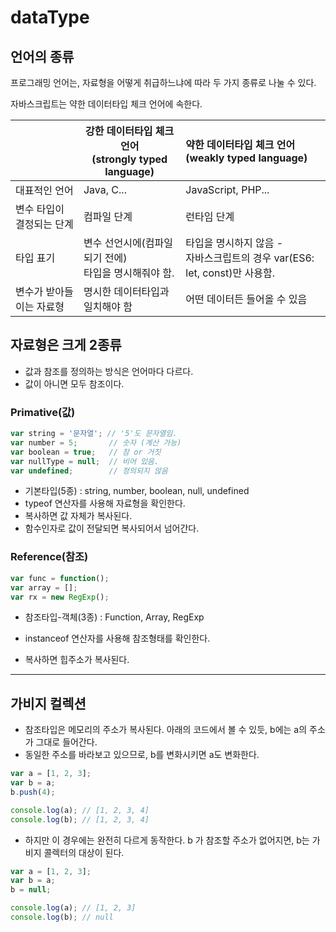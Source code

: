# dataType



## 언어의 종류

프로그래밍 언어는, 자료형을 어떻게 취급하느냐에 따라 두 가지 종류로 나눌 수 있다. 

자바스크립트는 약한 데이터타입 체크 언어에 속한다. 

|                           | **강한 데이터타입 체크 언어** <br />(strongly typed language) | **약한 데이터타입 체크 언어**<br /> (weakly typed language)  |
| ------------------------- | ------------------------------------------------------------ | :----------------------------------------------------------- |
| 대표적인 언어             | Java, C...                                                   | JavaScript, PHP...                                           |
| 변수 타입이 결정되는 단계 | 컴파일 단계                                                  | 런타임 단계                                                  |
| 타입 표기                 | 변수 선언시에(컴파일 되기 전에) <br />타입을 명시해줘야 함.  | 타입을 명시하지 않음 - <br />자바스크립트의 경우 var(ES6: let, const)만 사용함. |
| 변수가 받아들이는 자료형  | 명시한 데이터타입과 일치해야 함                              | 어떤 데이터든 들어올 수 있음                                 |



## 자료형은 크게 2종류

- 값과 참조를 정의하는 방식은 언어마다 다르다. 
- 값이 아니면 모두 참조이다. 



### Primative(값)

```js
var string = '문자열'; // '5'도 문자열임.
var number = 5;  	  // 숫자 (계산 가능)
var boolean = true;   // 참 or 거짓
var nullType = null;  // 비어 있음.
var undefined;        // 정의되지 않음
```

- 기본타입(5종) : string, number, boolean, null, undefined
- typeof 연산자를 사용해 자료형을 확인한다. 
- 복사하면 값 자체가 복사된다. 
- 함수인자로 값이 전달되면 복사되어서 넘어간다. 



### Reference(참조)

```javascript
var func = function();
var array = [];
var rx = new RegExp();
```

- 참조타입-객체(3종) : Function, Array, RegExp

- instanceof 연산자를 사용해 참조형태를 확인한다. 

- 복사하면 힙주소가 복사된다. 

---



## 가비지 컬렉션

- 참조타입은 메모리의 주소가 복사된다. 아래의 코드에서 볼 수 있듯, b에는 a의 주소가 그대로 들어간다. 
-  동일한 주소를 바라보고 있으므로, b를 변화시키면 a도 변화한다. 

```javascript
var a = [1, 2, 3];
var b = a;
b.push(4);

console.log(a); // [1, 2, 3, 4]
console.log(b); // [1, 2, 3, 4]
```



- 하지만 이 경우에는 완전히 다르게 동작한다. b 가 참조할 주소가 없어지면, b는 가비지 콜렉터의 대상이 된다. 

```javascript
var a = [1, 2, 3];
var b = a;
b = null;

console.log(a); // [1, 2, 3]
console.log(b); // null
```




